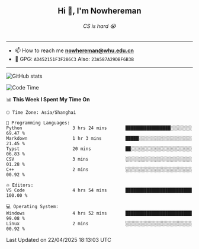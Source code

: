 <h2 align="center">Hi 👋, I'm Nowhereman</h2>
<h6 align="center">CS is hard 😭</h6>

---
- 📫 How to reach me **nowhereman@whu.edu.cn**
- 🔑 GPG: `AD452151F3F286C3`  Also: `23A587A29DBF6B3B`

---
![GitHub stats](https://github-readme-stats.vercel.app/api?username=nowherechan&theme=transparent&rank_icon=github&include_all_commits=true&count_private=true)

<!--START_SECTION:waka-->
![Code Time](http://img.shields.io/badge/Code%20Time-808%20hrs%2055%20mins-blue)

📊 **This Week I Spent My Time On** 

```text
🕑︎ Time Zone: Asia/Shanghai

💬 Programming Languages: 
Python                   3 hrs 24 mins       █████████████████░░░░░░░░   69.47 % 
Markdown                 1 hr 3 mins         █████░░░░░░░░░░░░░░░░░░░░   21.45 % 
Typst                    20 mins             ██░░░░░░░░░░░░░░░░░░░░░░░   06.83 % 
CSV                      3 mins              ░░░░░░░░░░░░░░░░░░░░░░░░░   01.28 % 
C++                      2 mins              ░░░░░░░░░░░░░░░░░░░░░░░░░   00.92 % 

🔥 Editors: 
VS Code                  4 hrs 54 mins       █████████████████████████   100.00 % 

💻 Operating System: 
Windows                  4 hrs 52 mins       █████████████████████████   99.08 % 
Linux                    2 mins              ░░░░░░░░░░░░░░░░░░░░░░░░░   00.92 % 
```


 Last Updated on 22/04/2025 18:13:03 UTC
<!--END_SECTION:waka-->
